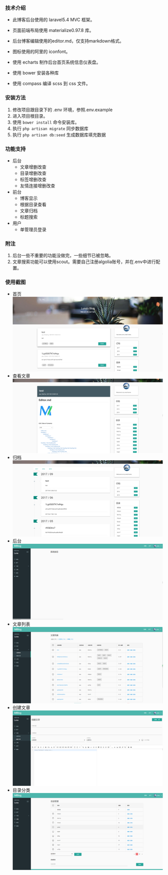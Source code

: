 ### 技术介绍
- 此博客后台使用的 laravel5.4 MVC 框架。

- 页面前端布局使用 materialize0.97.8 库。

- 后台博客编辑使用的editor.md，仅支持markdown格式。

- 图标使用的阿里的 iconfont。

- 使用 echarts 制作后台首页系统信息仪表盘。

- 使用 bower 安装各种库

- 使用 compass 编译 scss 到 css 文件。 

### 安装方法
1. 修改项目跟目录下的 .env 环境，参照.env.example
2. 进入项目根目录。
3. 使用 `bower install` 命令安装库。
4. 执行 `php artisan migrate` 同步数据库
5. 执行 `php artisan db:seed` 生成数据库填充数据

### 功能支持
- 后台
    - 文章增删改查
    - 目录增删改查
    - 标签增删改查
    - 友情连接增删改查
- 前台
    - 博客显示
    - 根据目录查看
    - 文章归档
    - 标题搜索
- 用户
    - 单管理员登录
    
### 附注
1. 后台一些不重要的功能没做完，一些细节已被忽略。
2. 文章搜索功能可以使用scout。需要自己注册algolia账号，并在.env中进行配置。

### 使用截图
- 首页
![image](./public/screen/1.png)
- 查看文章
![image](./public/screen/2.png)
- 归档
![image](./public/screen/3.png)
- 后台
![image](./public/screen/4.png)
- 文章列表
![image](./public/screen/5.png)
- 创建文章
![image](./public/screen/6.png)
- 目录分类
![image](./public/screen/7.png)